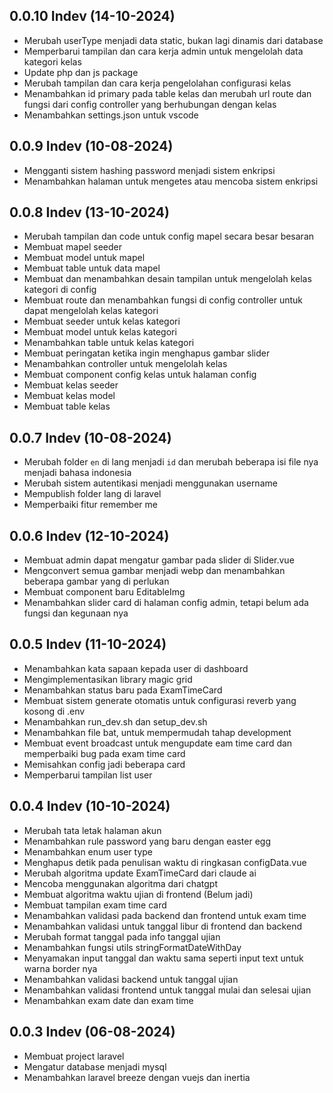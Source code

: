## 0.0.10 Indev (14-10-2024)

- Merubah userType menjadi data static, bukan lagi dinamis dari database
- Memperbarui tampilan dan cara kerja admin untuk mengelolah data kategori kelas
- Update php dan js package
- Merubah tampilan dan cara kerja pengelolahan configurasi kelas
- Menambahkan id primary pada table kelas dan merubah url route dan fungsi dari config controller yang berhubungan dengan kelas
- Menambahkan settings.json untuk vscode

## 0.0.9 Indev (10-08-2024)

- Mengganti sistem hashing password menjadi sistem enkripsi
- Menambahkan halaman untuk mengetes atau mencoba sistem enkripsi

## 0.0.8 Indev (13-10-2024)

- Merubah tampilan dan code untuk config mapel secara besar besaran
- Membuat mapel seeder
- Membuat model untuk mapel
- Membuat table untuk data mapel
- Membuat dan menambahkan desain tampilan untuk mengelolah kelas kategori di config
- Membuat route dan menambahkan fungsi di config controller untuk dapat mengelolah kelas kategori
- Membuat seeder untuk kelas kategori
- Membuat model untuk kelas kategori
- Menambahkan table untuk kelas kategori
- Membuat peringatan ketika ingin menghapus gambar slider
- Menambahkan controller untuk mengelolah kelas
- Membuat component config kelas untuk halaman config
- Membuat kelas seeder
- Membuat kelas model
- Membuat table kelas

## 0.0.7 Indev (10-08-2024)

- Merubah folder `en` di lang menjadi `id` dan merubah beberapa isi file nya menjadi bahasa indonesia
- Merubah sistem autentikasi menjadi menggunakan username
- Mempublish folder lang di laravel 
- Memperbaiki fitur remember me

## 0.0.6 Indev (12-10-2024)

- Membuat admin dapat mengatur gambar pada slider di Slider.vue
- Mengconvert semua gambar menjadi webp dan menambahkan beberapa gambar yang di perlukan
- Membuat component baru EditableImg
- Menambahkan slider card di halaman config admin, tetapi belum ada fungsi dan kegunaan nya

## 0.0.5 Indev (11-10-2024)

- Menambahkan kata sapaan kepada user di dashboard
- Mengimplementasikan library magic grid
- Menambahkan status baru pada ExamTimeCard
- Membuat sistem generate otomatis untuk configurasi reverb yang kosong di .env
- Menambahkan run_dev.sh dan setup_dev.sh
- Menambahkan file bat, untuk mempermudah tahap development
- Membuat event broadcast untuk mengupdate eam time card dan memperbaiki bug pada exam time card
- Memisahkan config jadi beberapa card
- Memperbarui tampilan list user

## 0.0.4 Indev (10-10-2024)

- Merubah tata letak halaman akun
- Menambahkan rule password yang baru dengan easter egg
- Menambahkan enum user type
- Menghapus detik pada penulisan waktu di ringkasan configData.vue
- Merubah algoritma update ExamTimeCard dari claude ai
- Mencoba menggunakan algoritma dari chatgpt
- Membuat algoritma waktu ujian di frontend (Belum jadi)
- Membuat tampilan exam time card
- Menambahkan validasi pada backend dan frontend untuk exam time
- Menambahkan validasi untuk tanggal libur di frontend dan backend
- Merubah format tanggal pada info tanggal ujian
- Menambahkan fungsi utils stringFormatDateWithDay
- Menyamakan input tanggal dan waktu sama seperti input text untuk warna border nya
- Menambahkan validasi backend untuk tanggal ujian
- Menambahkan validasi frontend untuk tanggal mulai dan selesai ujian
- Menambahkan exam date dan exam time

## 0.0.3 Indev (06-08-2024)

- Membuat project laravel
- Mengatur database menjadi mysql
- Menambahkan laravel breeze dengan vuejs dan inertia